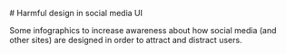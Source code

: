 # Harmful design in social media UI

Some infographics to increase awareness about how social media (and other sites) are designed in order to attract and distract users. 
